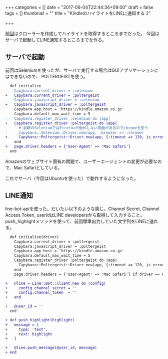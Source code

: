 +++
categories = []
date = "2017-06-04T22:44:34+09:00"
draft = false
tags = []
thumbnail = ""
title = "KindleのハイライトをLINEに通知する 2"

+++

[前回](../line_highlights_1/)はクローラーを作成してハイライトを取得するところまでだった。
今回はサーバで起動してLINE通知するところまでを作る。

## サーバで起動
前回はSeleniumを使ったが、サーバで実行する場合はGUIアプリケーションにはできないので、
POLTERGEISTを使う。

```diff
  def initialize
-   Capybara.current_driver = :selenium
+   Capybara.current_driver = :poltergeist
-   Capybara.javascript_driver = :selenium
+   Capybara.javascript_driver = :poltergeist
    Capybara.app_host = 'https://kindle.amazon.co.jp'
    Capybara.default_max_wait_time = 5
-   Capybara.register_driver :selenium do |app|
+   Capybara.register_driver :poltergeist do |app|
-     # 最新のSeleniumではFirefoxが動作しない問題があるのでchromeを使う
-     Capybara::Selenium::Driver.new(app, :browser => :chrome)
+     Capybara::Poltergeist::Driver.new(app, {:timeout => 120, js_errors: false})
    end
+   page.driver.headers = {'User-Agent' => 'Mac Safari'}
  end
```

Amazonのウェブサイト固有の問題で、ユーザーエージェントの変更が必要なので、Mac Safariとしている。

これでサーバ（今回はUbuntuを使った）で動作するようになった。


## LINE通知
line-bot-apiを使った。だいたい以下のような感じ。Channel Secret, Channel Access Token, userIdはLINE developersから取得して入力すること。
push_highlightメソッドを使って、前回標準出力していた文字列をLINEに送れる。

```diff
  def initialize(driver)
    Capybara.current_driver = :poltergeist
    Capybara.javascript_driver = :poltergeist
    Capybara.app_host = 'https://kindle.amazon.co.jp'
    Capybara.default_max_wait_time = 5
    Capybara.register_driver :poltergeist do |app|
      Capybara::Poltergeist::Driver.new(app, {:timeout => 120, js_errors: false})
    end
    page.driver.headers = {'User-Agent' => 'Mac Safari'} if driver == POLTERGEIST

+   @line = Line::Bot::Client.new do |config|
+     config.channel_secret = ''
+     config.channel_token  = ''
+   end

+   @user_id = ''
  end

+ def push_highlight(highlight)
+   message = {
+     type: 'text',
+     text: highlight
+   }

+   @line.push_message(@user_id, message)
+ end
```
